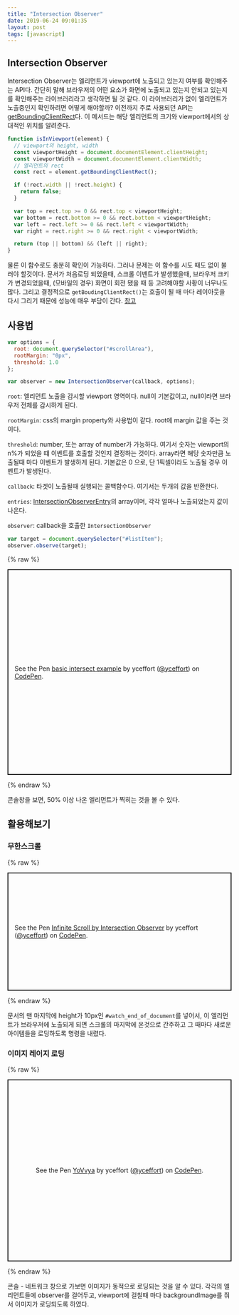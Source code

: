 ```yaml
---
title: "Intersection Observer"
date: 2019-06-24 09:01:35
layout: post
tags: [javascript]
---
```


## Intersection Observer

Intersection Observer는 엘리먼트가 viewport에 노출되고 있는지 여부를 확인해주는 API다. 간단히 말해 브라우저의 어떤 요소가 화면에 노출되고 있는지 안되고 있는지를 확인해주는 라이브러리라고 생각하면 될 것 같다. 이 라이브러리가 없이 엘리먼트가 노출중인지 확인하려면 어떻게 해야할까? 이전까지 주로 사용되던 API는 [getBoundingClientRect](https://developer.mozilla.org/ko/docs/Web/API/Element/getBoundingClientRect)다. 이 메서드는 해당 엘리먼트의 크기와 viewport에서의 상대적인 위치를 알려준다.

```javascript
function isInViewport(element) {
  // viewport의 height, width
  const viewportHeight = document.documentElement.clientHeight;
  const viewportWidth = document.documentElement.clientWidth;
  // 엘리먼트의 rect
  const rect = element.getBoundingClientRect();

  if (!rect.width || !rect.height) {
    return false;
  }

  var top = rect.top >= 0 && rect.top < viewportHeight;
  var bottom = rect.bottom >= 0 && rect.bottom < viewportHeight;
  var left = rect.left >= 0 && rect.left < viewportWidth;
  var right = rect.right >= 0 && rect.right < viewportWidth;

  return (top || bottom) && (left || right);
}
```

물론 이 함수로도 충분히 확인이 가능하다. 그러나 문제는 이 함수를 시도 때도 없이 불러야 할것이다. 문서가 처음로딩 되었을때, 스크롤 이벤트가 발생했을때, 브라우저 크키가 변경되었을때, (모바일의 경우) 화면이 회전 됐을 때 등 고려해야할 사황이 너무나도 많다. 그리고 결정적으로 `getBoudingClientRect()`는 호출이 될 때 마다 레이아웃을 다시 그리기 때문에 성능에 매우 부담이 간다. [참고](https://gist.github.com/paulirish/5d52fb081b3570c81e3a)

## 사용법

```javascript
var options = {
  root: document.querySelector("#scrollArea"),
  rootMargin: "0px",
  threshold: 1.0
};

var observer = new IntersectionObserver(callback, options);
```

`root`: 엘리먼트 노출을 감시할 viewport 영역이다. null이 기본값이고, null이라면 브라우저 전체를 감시하게 된다.

`rootMargin`: css의 margin property와 사용법이 같다. root에 margin 값을 주는 것이다.

`threshold`: number, 또는 array of number가 가능하다. 여기서 숫자는 viewport의 n%가 되었을 떄 이벤트를 호출할 것인지 결정하는 것이다. array라면 해당 숫자만큼 노출될때 마다 이벤트가 발생하게 된다. 기본값은 0 으로, 단 1픽셀이라도 노출될 경우 이벤트가 발생된다.

`callback`: 타겟이 노출될때 실행되는 콜백함수다. 여기서는 두개의 값을 반환한다.

`entries`: [IntersectionObserverEntry](https://developer.mozilla.org/en-US/docs/Web/API/IntersectionObserverEntry)의 array이며, 각각 얼마나 노출되었는지 값이 나온다.

`observer`: callback을 호출한 `IntersectionObserver`

```javascript
var target = document.querySelector("#listItem");
observer.observe(target);
```

{% raw %}

<p class="codepen" data-height="500" data-theme-id="dark" data-default-tab="js,result" data-user="yceffort" data-slug-hash="RzVyML" style="height: 461px; box-sizing: border-box; display: flex; align-items: center; justify-content: center; border: 2px solid; margin: 1em 0; padding: 1em;" data-pen-title="basic intersect example">
  <span>See the Pen <a href="https://codepen.io/yceffort/pen/RzVyML/">
  basic intersect example</a> by yceffort (<a href="https://codepen.io/yceffort">@yceffort</a>)
  on <a href="https://codepen.io">CodePen</a>.</span>
</p>
<script async src="https://static.codepen.io/assets/embed/ei.js"></script>
{% endraw %}

콘솔창을 보면, 50% 이상 나온 엘리먼트가 찍히는 것을 볼 수 있다.

## 활용해보기

### 무한스크롤

{% raw %}

<p class="codepen" data-height="500" data-theme-id="dark" data-default-tab="js,result" data-user="yceffort" data-slug-hash="VJbxNM" style="height: 265px; box-sizing: border-box; display: flex; align-items: center; justify-content: center; border: 2px solid; margin: 1em 0; padding: 1em;" data-pen-title="Infinite Scroll by Intersection Observer">
  <span>See the Pen <a href="https://codepen.io/yceffort/pen/VJbxNM/">
  Infinite Scroll by Intersection Observer</a> by yceffort (<a href="https://codepen.io/yceffort">@yceffort</a>)
  on <a href="https://codepen.io">CodePen</a>.</span>
</p>
<script async src="https://static.codepen.io/assets/embed/ei.js"></script>
{% endraw %}

문서의 맨 마지막에 height가 10px인 `#watch_end_of_document`를 넣어서, 이 엘리먼트가 브라우저에 노출되게 되면 스크롤의 마지막에 온것으로 간주하고 그 때마다 새로운 아이템들을 로딩하도록 명령을 내렸다.

### 이미지 레이지 로딩

{% raw %}

<p class="codepen" data-height="500" data-theme-id="dark" data-default-tab="js,result" data-user="yceffort" data-slug-hash="YoVvya" style="height: 408px; box-sizing: border-box; display: flex; align-items: center; justify-content: center; border: 2px solid; margin: 1em 0; padding: 1em;" data-pen-title="YoVvya">
  <span>See the Pen <a href="https://codepen.io/yceffort/pen/YoVvya/">
  YoVvya</a> by yceffort (<a href="https://codepen.io/yceffort">@yceffort</a>)
  on <a href="https://codepen.io">CodePen</a>.</span>
</p>
<script async src="https://static.codepen.io/assets/embed/ei.js"></script>
{% endraw %}

콘솔 - 네트워크 창으로 가보면 이미지가 동적으로 로딩되는 것을 알 수 있다. 각각의 엘리먼트들에 observer를 걸어두고, viewport에 걸칠때 마다 backgroundImage를 줘서 이미지가 로딩되도록 하였다.
